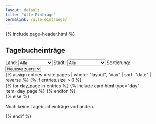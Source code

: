 ```yaml
---
layout: default
title: "Alle Einträge"
permalink: /alle-eintraege/
---
```


<article class="entries-page">
  {% include page-header.html %}

  <section class="days-overview">
    <h2>Tagebucheinträge</h2>
    <div class="filter-controls" id="entries-controls">
      <label>
        Land:
        <select id="entriesFilterCountry">
          <option value="">Alle</option>
          {% for c in site.data.countries %}
            <option value="{{ c[0] }}">{{ c[1].name }}</option>
          {% endfor %}
        </select>
      </label>
      <label>
        Stadt:
        <select id="entriesFilterCity">
          <option value="">Alle</option>
          {% for c in site.data.countries %}
            {% assign country_key = c[0] %}
            {% for city in c[1].cities %}
              <option value="{{ city[0] }}" data-country="{{ country_key }}">{{ city[1].name }}</option>
            {% endfor %}
          {% endfor %}
        </select>
      </label>
      <label>
        Sortierung:
        <select id="entriesSort">
          <option value="date-desc">Neueste zuerst</option>
          <option value="date-asc">Älteste zuerst</option>
        </select>
      </label>
    </div>
    {% assign entries = site.pages | where: "layout", "day" | sort: "date" | reverse %}
    {% if entries.size > 0 %}
      <div class="grid grid--days">
        {% for day_page in entries %}
          {% include card.html type="day" item=day_page %}
        {% endfor %}
      </div>
    {% else %}
      <p class="no-entries">Noch keine Tagebucheinträge vorhanden.</p>
    {% endif %}
  </section>
</article>
